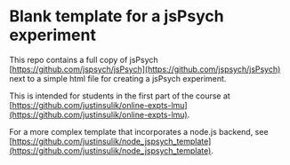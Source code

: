 # Blank template for a jsPsych experiment

This repo contains a full copy of jsPsych [https://github.com/jspsych/jsPsych](https://github.com/jspsych/jsPsych) next to a simple html file for creating a jsPsych experiment. 

This is intended for students in the first part of the course at [https://github.com/justinsulik/online-expts-lmu](https://github.com/justinsulik/online-expts-lmu).

For a more complex template that incorporates a node.js backend, see [https://github.com/justinsulik/node_jspsych_template](https://github.com/justinsulik/node_jspsych_template). 